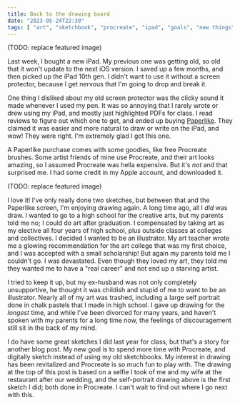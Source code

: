 ```yaml
---
title: Back to the drawing board
date: "2023-05-24T22:30"
tags: [ "art", "sketchbook", "procreate", "ipad", "goals", "new things" ]
---
```


(TODO: replace featured image)

Last week, I bought a new iPad. My previous one was getting old, so old that it won't update to the next iOS version. I saved up a few months, and then picked up the iPad 10th gen. I didn't want to use it without a screen protector, because I get nervous that I'm going to drop and break it.

One thing I disliked about my old screen protector was the clicky sound it made whenever I used my pen. It was so annoying that I rarely wrote or drew using my iPad, and mostly just highlighted PDFs for class. I read reviews to figure out which one to get, and ended up buying [Paperlike](https://paperlike.com/). They claimed it was easier and more natural to draw or write on the iPad, and wow! They were right. I'm extremely glad I got this one.

A Paperlike purchase comes with some goodies, like free Procreate brushes. Some artist friends of mine use Procreate, and their art looks amazing, so I assumed Procreate was hella expensive. But it's _not_ and that surprised me. I had some credit in my Apple account, and downloaded it.

(TODO: replace featured image)

I love it! I've only really done two sketches, but between that and the Paperlike screen, I'm enjoying drawing again. A long time ago, all I _did_ was draw. I wanted to go to a high school for the creative arts, but my parents told me no; I could do art after graduation. I compensated by taking art as my elective all four years of high school, plus outside classes at colleges and collectives. I decided I wanted to be an illustrator. My art teacher wrote me a glowing recommendation for the art college that was my first choice, and I was accepted with a small scholarship! But again my parents told me I couldn't go. I was devastated. Even though they loved my art, they told me they wanted me to have a "real career" and not end up a starving artist.

I tried to keep it up, but my ex-husband was not only completely unsupportive, he thought it was childish and stupid of me to want to be an illustrator. Nearly all of my art was trashed, including a large self portrait done in chalk pastels that I made in high school. I gave up drawing for the _longest_ time, and while I've been divorced for many years, and haven't spoken with my parents for a long time now, the feelings of discouragement still sit in the back of my mind.

I do have some great sketches I did last year for class, but that's a story for another blog post. My new goal is to spend more time with Procreate, and digitally sketch instead of using my old sketchbooks. My interest in drawing has been revitalized and Procreate is so much fun to play with. The drawing at the top of this post is based on a selfie I took of me and my wife at the restaurant after our wedding, and the self-portrait drawing above is the first sketch I did; both done in Procreate. I can't wait to find out where I go next with this.
